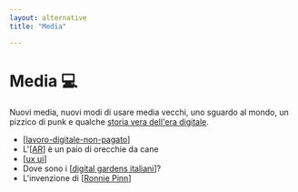 ```yaml
---
layout: alternative
title: "Media"

---
```


# Media 💻

Nuovi media, nuovi modi di usare media vecchi, uno sguardo al mondo, un pizzico di punk e qualche [storia vera dell'era digitale](https://www.adelphi.it/libro/9788845932151).

* [[lavoro-digitale-non-pagato]]
* L'[[AR]] è un paio di orecchie da cane
* [[ux ui]]
* Dove sono i [[digital gardens italiani]]?
* L'invenzione di [[Ronnie Pinn]]

[//begin]: # "Autogenerated link references for markdown compatibility"
[lavoro-digitale-non-pagato]: ../lavoro-digitale-non-pagato.md "Lavoro digitale non retribuito"
[AR]: ../AR.md "Augmented Reality"
[ux ui]: ux-ui.md "UX/UI"
[digital gardens italiani]: ../digital-gardens/digital-gardens-italiani.md "Digital gardens italiani"
[Ronnie Pinn]: ronnie-pinn.md "Ronnie Pinn"
[//end]: # "Autogenerated link references"